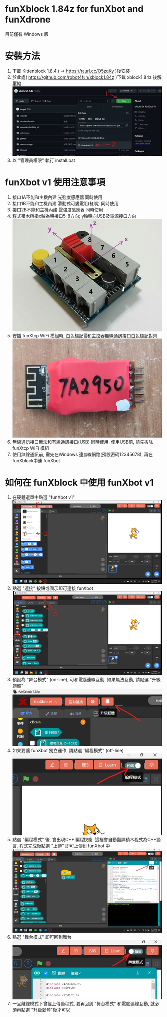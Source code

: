 # funXblock 1.84z for funXbot and funXdrone
目前僅有 Windows 版

# 安裝方法
1. 下載 Kittenblock 1.8.4 ( -> https://reurl.cc/O5zqKy )後安裝
2. 於此處( https://github.com/robot4fun/xblock1.84z )下載 xblock1.84z 後解壓縮
![github.jpg](./github.jpg)
3. 以 "管理員權限" 執行 install.bat

# funXbot v1 使用注意事項
1. 接口1A不能和主機內建 光強度感應器 同時使用
2. 接口1B不能和主機內建 滑動式可變電阻(紅嘴) 同時使用
3. 接口2B不能和主機內建 聲強度感應器 同時使用
4. 程式積木所指x軸為朝接口5-8方向; y軸朝向USB及電源接口方向
![xyz.jpg](./xyz.jpg)
5. 安插 funXtcp WiFi 模組時, 白色標記需和主控器無線通訊接口白色標記對齊
![wifi.jpg](./wifi.jpg)
6. 無線通訊接口無法和有線通訊接口(USB) 同時使用. 使用USB前, 請先拔除funXtcp WiFi 模組
7. 使用無線通訊前, 需先在Windows 連無線網路(預設密碼12345678), 再在funXblock中連 funXbot

# 如何在 funXblock 中使用 funXbot v1
1. 在硬體選單中點選 "funXbot v1"
![s1-2.jpg](./s1-2.jpg)
2. 點選 "連接" 按鈕或圖示即可連接 funXbot
![s3.jpg](./s3.jpg)
3. 預設為 "舞台模式" (on-line), 可和電腦連線互動. 如果無法互動, 請點選 "升級韌體"
![s4.jpg](./s4.jpg)
4. 如果要讓 funXbot 獨立運作, 請點選 "編程模式" (off-line)
![s5.jpg](./s5.jpg)
5. 點選 "編程模式" 後, 會出現C++ 編程視窗, 這裡會自動翻譯積木程式為C++語言. 程式完成後點選 "上傳" 即可上傳到 funXbot 中
![s6.jpg](./s6.jpg)
6. 點選 "舞台模式" 即可回到舞台
![s7.jpg](./s7.jpg)
7. 一旦離線模式下曾經上傳過程式, 要再回到 "舞台模式" 和電腦連線互動, 就必須再點選 "升級韌體"後才可以